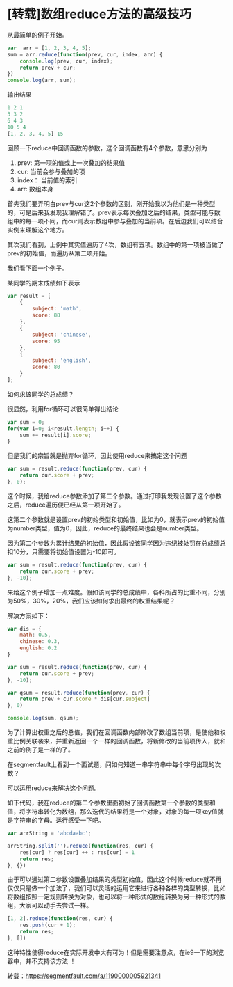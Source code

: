 # [转载]数组reduce方法的高级技巧

从最简单的例子开始。

```js
var  arr = [1, 2, 3, 4, 5];
sum = arr.reduce(function(prev, cur, index, arr) {
    console.log(prev, cur, index);
    return prev + cur;
})
console.log(arr, sum);
```

输出结果

```js
1 2 1
3 3 2
6 4 3
10 5 4
[1, 2, 3, 4, 5] 15
```

回顾一下reduce中回调函数的参数，这个回调函数有4个参数，意思分别为

1. prev: 第一项的值或上一次叠加的结果值
2. cur: 当前会参与叠加的项
3. index： 当前值的索引
4. arr: 数组本身

首先我们要弄明白prev与cur这2个参数的区别，刚开始我以为他们是一种类型的，可是后来我发现我理解错了。prev表示每次叠加之后的结果，类型可能与数组中的每一项不同，而cur则表示数组中参与叠加的当前项。在后边我们可以结合实例来理解这个地方。

其次我们看到，上例中其实值遍历了4次，数组有五项。数组中的第一项被当做了prev的初始值，而遍历从第二项开始。

我们看下面一个例子。

某同学的期末成绩如下表示

```js
var result = [
    {
        subject: 'math',
        score: 88
    },
    {
        subject: 'chinese',
        score: 95
    },
    {
        subject: 'english',
        score: 80
    }
];
```

如何求该同学的总成绩？

很显然，利用for循环可以很简单得出结论

```js
var sum = 0;
for(var i=0; i<result.length; i++) {
    sum += result[i].score;
}
```

但是我们的宗旨就是抛弃for循环，因此使用reduce来搞定这个问题

```js
var sum = result.reduce(function(prev, cur) {
    return cur.score + prev;
}, 0);
```

这个时候，我给reduce参数添加了第二个参数。通过打印我发现设置了这个参数之后，reduce遍历便已经从第一项开始了。

这第二个参数就是设置prev的初始类型和初始值，比如为0，就表示prev的初始值为number类型，值为0，因此，reduce的最终结果也会是number类型。

因为第二个参数为累计结果的初始值，因此假设该同学因为违纪被处罚在总成绩总扣10分，只需要将初始值设置为-10即可。

```js
var sum = result.reduce(function(prev, cur) {
    return cur.score + prev;
}, -10);
```

来给这个例子增加一点难度。假如该同学的总成绩中，各科所占的比重不同，分别为50%，30%，20%，我们应该如何求出最终的权重结果呢？

解决方案如下：

```js
var dis = {
    math: 0.5,
    chinese: 0.3,
    english: 0.2
}

var sum = result.reduce(function(prev, cur) {
    return cur.score + prev;
}, -10);

var qsum = result.reduce(function(prev, cur) {
    return prev + cur.score * dis[cur.subject]
}, 0)

console.log(sum, qsum);
```

为了计算出权重之后的总值，我们在回调函数内部修改了数组当前项，是使他和权重比例关联袭来，并重新返回一个一样的回调函数，将新修改的当前项传入，就和之前的例子是一样的了。

在segmentfault上看到一个面试题，问如何知道一串字符串中每个字母出现的次数？

可以运用reduce来解决这个问题。

如下代码，我在reduce的第二个参数里面初始了回调函数第一个参数的类型和值，将字符串转化为数组，那么迭代的结果将是一个对象，对象的每一项key值就是字符串的字母。运行感受一下吧。

```js
var arrString = 'abcdaabc';

arrString.split('').reduce(function(res, cur) {
    res[cur] ? res[cur] ++ : res[cur] = 1
    return res;
}, {})
```

由于可以通过第二参数设置叠加结果的类型初始值，因此这个时候reduce就不再仅仅只是做一个加法了，我们可以灵活的运用它来进行各种各样的类型转换，比如将数组按照一定规则转换为对象，也可以将一种形式的数组转换为另一种形式的数组，大家可以动手去尝试一样。

```js
[1, 2].reduce(function(res, cur) { 
    res.push(cur + 1); 
    return res; 
}, [])
```

这种特性使得reduce在实际开发中大有可为！但是需要注意点，在ie9一下的浏览器中，并不支持该方法 ！



转载：https://segmentfault.com/a/1190000005921341